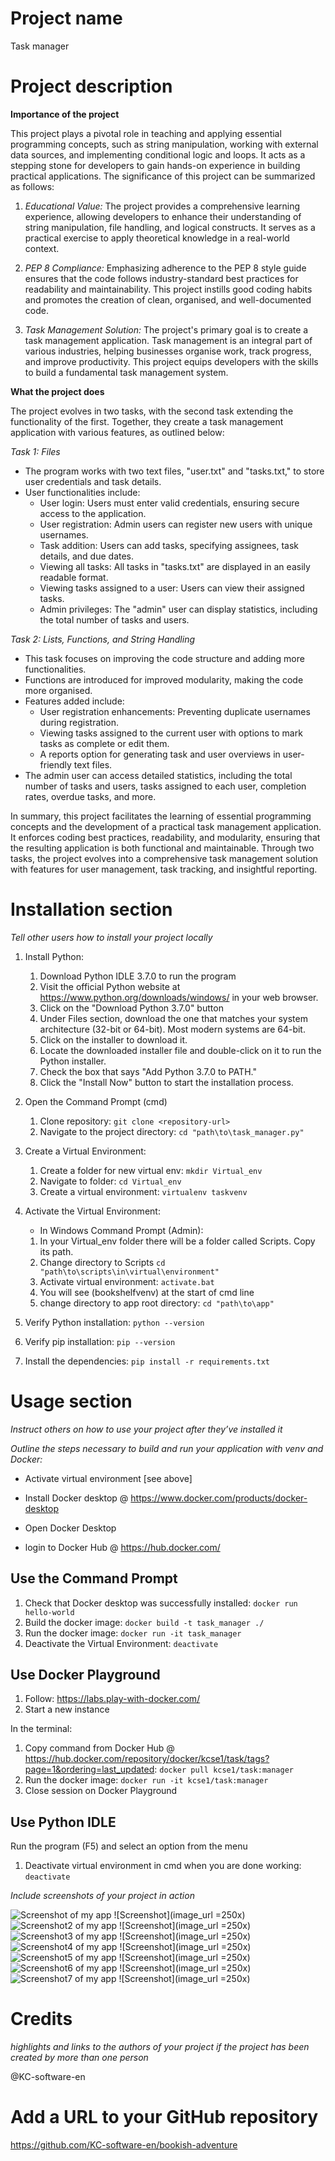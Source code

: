 # Project name
Task manager

# Project description

**Importance of the project**

This project plays a pivotal role in teaching and applying essential programming concepts, such as string manipulation, working with external data sources, and implementing conditional logic and loops. It acts as a stepping stone for developers to gain hands-on experience in building practical applications. The significance of this project can be summarized as follows:

1. *Educational Value:* The project provides a comprehensive learning experience, allowing developers to enhance their understanding of string manipulation, file handling, and logical constructs. It serves as a practical exercise to apply theoretical knowledge in a real-world context.

2. *PEP 8 Compliance:* Emphasizing adherence to the PEP 8 style guide ensures that the code follows industry-standard best practices for readability and maintainability. This project instills good coding habits and promotes the creation of clean, organised, and well-documented code.

3. *Task Management Solution:* The project's primary goal is to create a task management application. Task management is an integral part of various industries, helping businesses organise work, track progress, and improve productivity. This project equips developers with the skills to build a fundamental task management system.

**What the project does**

The project evolves in two tasks, with the second task extending the functionality of the first. Together, they create a task management application with various features, as outlined below:

*Task 1: Files*
- The program works with two text files, "user.txt" and "tasks.txt," to store user credentials and task details.
- User functionalities include:
  - User login: Users must enter valid credentials, ensuring secure access to the application.
  - User registration: Admin users can register new users with unique usernames.
  - Task addition: Users can add tasks, specifying assignees, task details, and due dates.
  - Viewing all tasks: All tasks in "tasks.txt" are displayed in an easily readable format.
  - Viewing tasks assigned to a user: Users can view their assigned tasks.
  - Admin privileges: The "admin" user can display statistics, including the total number of tasks and users.

*Task 2: Lists, Functions, and String Handling*
- This task focuses on improving the code structure and adding more functionalities.
- Functions are introduced for improved modularity, making the code more organised.
- Features added include:
  - User registration enhancements: Preventing duplicate usernames during registration.
  - Viewing tasks assigned to the current user with options to mark tasks as complete or edit them.
  - A reports option for generating task and user overviews in user-friendly text files.
- The admin user can access detailed statistics, including the total number of tasks and users, tasks assigned to each user, completion rates, overdue tasks, and more.

In summary, this project facilitates the learning of essential programming concepts and the development of a practical task management application. It enforces coding best practices, readability, and modularity, ensuring that the resulting application is both functional and maintainable. Through two tasks, the project evolves into a comprehensive task management solution with features for user management, task tracking, and insightful reporting.

# Installation section
*Tell other users how to install your project locally*

1. Install Python: 
    1. Download Python IDLE 3.7.0 to run the program
    1. Visit the official Python website at https://www.python.org/downloads/windows/ in your web browser.
    1. Click on the "Download Python 3.7.0" button
    1. Under Files section, download the one that matches your system architecture (32-bit or 64-bit). Most modern systems are 64-bit.
    1. Click on the installer to download it.
    1. Locate the downloaded installer file and double-click on it to run the Python installer.
    1. Check the box that says "Add Python 3.7.0 to PATH." 
    1. Click the "Install Now" button to start the installation process.
     
1. Open the Command Prompt (cmd)
    1. Clone repository: `git clone <repository-url>`
    1. Navigate to the project directory: `cd "path\to\task_manager.py"`

1. Create a Virtual Environment:
    1. Create a folder for new virtual env: `mkdir Virtual_env`
    1. Navigate to folder: `cd Virtual_env`
    1. Create a virtual environment: `virtualenv taskvenv`

1. Activate the Virtual Environment:
    + In Windows Command Prompt (Admin):
    1. In your Virtual_env folder there will be a folder called Scripts. Copy its path.
    1. Change directory to Scripts `cd "path\to\scripts\in\virtual\environment"`
    1. Activate virtual environment: `activate.bat`
    1. You will see (bookshelfvenv) at the start of cmd line
    1. change directory to app root directory: `cd "path\to\app"`

1. Verify Python installation: `python --version`
1. Verify pip installation: `pip --version`
1. Install the dependencies: `pip install -r requirements.txt`    

# Usage section
*Instruct others on how to use your project after they’ve installed it*

*Outline the steps necessary to build and run your application with venv and Docker:*
+ Activate virtual environment [see above]

+ Install Docker desktop @ https://www.docker.com/products/docker-desktop
+ Open Docker Desktop
+ login to Docker Hub @ https://hub.docker.com/

## Use the Command Prompt
1. Check that Docker desktop was successfully installed: `docker run hello-world`
1. Build the docker image: `docker build -t task_manager ./` 
1. Run the docker image: `docker run -it task_manager`
1. Deactivate the Virtual Environment: `deactivate`

## Use Docker Playground
1. Follow: https://labs.play-with-docker.com/
1. Start a new instance

In the terminal: 
1. Copy command from Docker Hub @ https://hub.docker.com/repository/docker/kcse1/task/tags?page=1&ordering=last_updated: `docker pull kcse1/task:manager`
1. Run the docker image: `docker run -it kcse1/task:manager`
1. Close session on Docker Playground

## Use Python IDLE
Run the program (F5) and select an option from the menu

1. Deactivate virtual environment in cmd when you are done working: `deactivate`

*Include screenshots of your project in action*

![Screenshot of my app](screenshots/Screenshot1.png)
![Screenshot](image_url =250x)
![Screenshot2 of my app](screenshots/Screenshot2.png)
![Screenshot](image_url =250x)
![Screenshot3 of my app](screenshots/Screenshot3.png)
![Screenshot](image_url =250x)
![Screenshot4 of my app](screenshots/Screenshot4.png)
![Screenshot](image_url =250x)
![Screenshot5 of my app](screenshots/Screenshot5.png)
![Screenshot](image_url =250x)
![Screenshot6 of my app](screenshots/Screenshot6.png)
![Screenshot](image_url =250x)
![Screenshot7 of my app](screenshots/Screenshot7.png)
![Screenshot](image_url =250x)

# Credits
*highlights and links to the authors of your project if the project has been created by more than one person*

@KC-software-en

# Add a URL to your GitHub repository

https://github.com/KC-software-en/bookish-adventure

